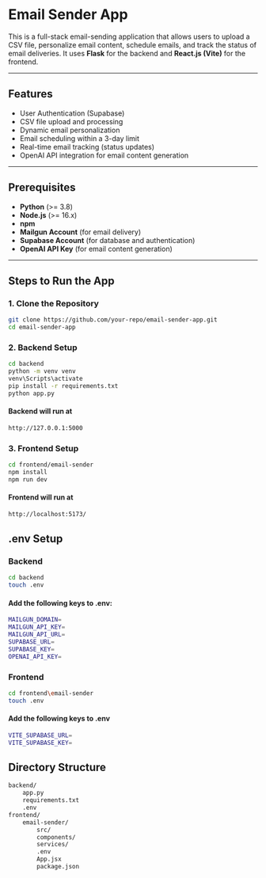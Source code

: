 # Email Sender App

This is a full-stack email-sending application that allows users to upload a CSV file, personalize email content, schedule emails, and track the status of email deliveries. It uses **Flask** for the backend and **React.js (Vite)** for the frontend.

---

## Features

- User Authentication (Supabase)
- CSV file upload and processing
- Dynamic email personalization
- Email scheduling within a 3-day limit
- Real-time email tracking (status updates)
- OpenAI API integration for email content generation

---

## Prerequisites

- **Python** (>= 3.8)
- **Node.js** (>= 16.x)
- **npm**
- **Mailgun Account** (for email delivery)
- **Supabase Account** (for database and authentication)
- **OpenAI API Key** (for email content generation)

---

## Steps to Run the App

### 1. Clone the Repository

```bash
git clone https://github.com/your-repo/email-sender-app.git
cd email-sender-app
```

### 2. Backend Setup

```bash
cd backend
python -m venv venv
venv\Scripts\activate
pip install -r requirements.txt
python app.py
```

#### Backend will run at

```bash
http://127.0.0.1:5000
```

### 3. Frontend Setup

```bash
cd frontend/email-sender
npm install
npm run dev
```

#### Frontend will run at

```bash
http://localhost:5173/
```

## .env Setup

### Backend

```bash
cd backend
touch .env
```

#### Add the following keys to .env:

```bash
MAILGUN_DOMAIN=
MAILGUN_API_KEY=
MAILGUN_API_URL=
SUPABASE_URL=
SUPABASE_KEY=
OPENAI_API_KEY=
```

### Frontend

```bash
cd frontend\email-sender
touch .env
```

#### Add the following keys to .env

```bash
VITE_SUPABASE_URL=
VITE_SUPABASE_KEY=
```

## Directory Structure

```bash
backend/
    app.py
    requirements.txt
    .env
frontend/
    email-sender/
        src/
        components/
        services/
        .env
        App.jsx
        package.json
```

